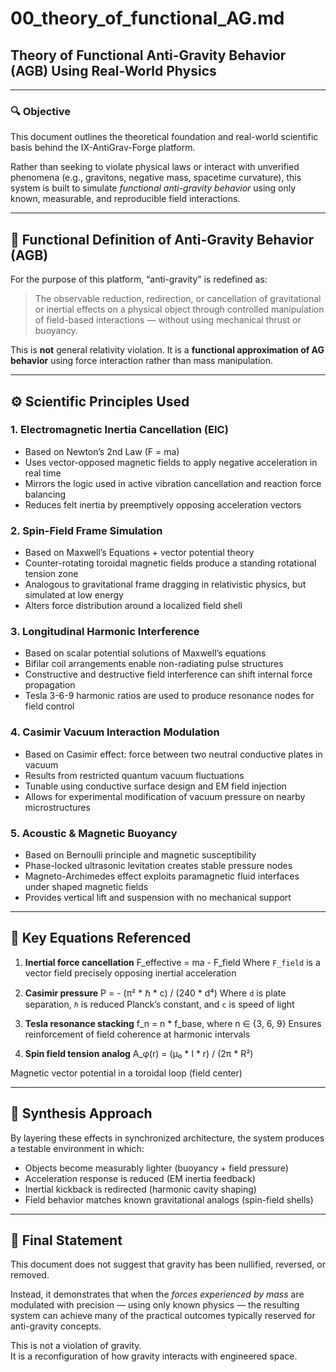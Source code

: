 # 00_theory_of_functional_AG.md  
## Theory of Functional Anti-Gravity Behavior (AGB) Using Real-World Physics

---

### 🔍 Objective

This document outlines the theoretical foundation and real-world scientific basis behind the IX-AntiGrav-Forge platform.

Rather than seeking to violate physical laws or interact with unverified phenomena (e.g., gravitons, negative mass, spacetime curvature), this system is built to simulate *functional anti-gravity behavior* using only known, measurable, and reproducible field interactions.

---

## 📐 Functional Definition of Anti-Gravity Behavior (AGB)

For the purpose of this platform, “anti-gravity” is redefined as:

> The observable reduction, redirection, or cancellation of gravitational or inertial effects on a physical object through controlled manipulation of field-based interactions — without using mechanical thrust or buoyancy.

This is **not** general relativity violation. It is a **functional approximation of AG behavior** using force interaction rather than mass manipulation.

---

## ⚙️ Scientific Principles Used

### 1. **Electromagnetic Inertia Cancellation (EIC)**
- Based on Newton’s 2nd Law (F = ma)
- Uses vector-opposed magnetic fields to apply negative acceleration in real time
- Mirrors the logic used in active vibration cancellation and reaction force balancing
- Reduces felt inertia by preemptively opposing acceleration vectors

### 2. **Spin-Field Frame Simulation**
- Based on Maxwell’s Equations + vector potential theory
- Counter-rotating toroidal magnetic fields produce a standing rotational tension zone
- Analogous to gravitational frame dragging in relativistic physics, but simulated at low energy
- Alters force distribution around a localized field shell

### 3. **Longitudinal Harmonic Interference**
- Based on scalar potential solutions of Maxwell’s equations
- Bifilar coil arrangements enable non-radiating pulse structures
- Constructive and destructive field interference can shift internal force propagation
- Tesla 3-6-9 harmonic ratios are used to produce resonance nodes for field control

### 4. **Casimir Vacuum Interaction Modulation**
- Based on Casimir effect: force between two neutral conductive plates in vacuum
- Results from restricted quantum vacuum fluctuations
- Tunable using conductive surface design and EM field injection
- Allows for experimental modification of vacuum pressure on nearby microstructures

### 5. **Acoustic & Magnetic Buoyancy**
- Based on Bernoulli principle and magnetic susceptibility
- Phase-locked ultrasonic levitation creates stable pressure nodes
- Magneto-Archimedes effect exploits paramagnetic fluid interfaces under shaped magnetic fields
- Provides vertical lift and suspension with no mechanical support

---

## 🔬 Key Equations Referenced

1. **Inertial force cancellation**
F_effective = ma - F_field
Where `F_field` is a vector field precisely opposing inertial acceleration

2. **Casimir pressure**
P = - (π² * ℏ * c) / (240 * d⁴)
Where `d` is plate separation, `ℏ` is reduced Planck’s constant, and `c` is speed of light

3. **Tesla resonance stacking**
f_n = n * f_base, where n ∈ {3, 6, 9}
Ensures reinforcement of field coherence at harmonic intervals

4. **Spin field tension analog**
A_φ(r) = (μ₀ * I * r) / (2π * R²)

Magnetic vector potential in a toroidal loop (field center)

---

## 🧠 Synthesis Approach

By layering these effects in synchronized architecture, the system produces a testable environment in which:

- Objects become measurably lighter (buoyancy + field pressure)
- Acceleration response is reduced (EM inertia feedback)
- Inertial kickback is redirected (harmonic cavity shaping)
- Field behavior matches known gravitational analogs (spin-field shells)

---

## 🧩 Final Statement

This document does not suggest that gravity has been nullified, reversed, or removed.

Instead, it demonstrates that when the *forces experienced by mass* are modulated with precision — using only known physics — the resulting system can achieve many of the practical outcomes typically reserved for anti-gravity concepts.

This is not a violation of gravity.  
It is a reconfiguration of how gravity interacts with engineered space.


